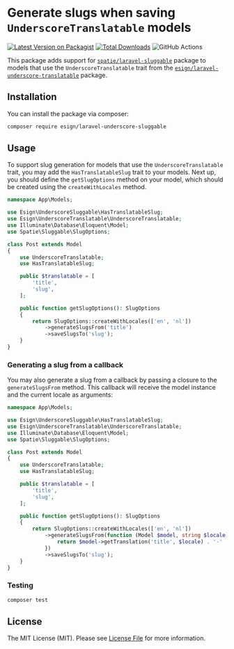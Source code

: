 # Generate slugs when saving `UnderscoreTranslatable` models

[![Latest Version on Packagist](https://img.shields.io/packagist/v/esign/laravel-underscore-sluggable.svg?style=flat-square)](https://packagist.org/packages/esign/laravel-underscore-sluggable)
[![Total Downloads](https://img.shields.io/packagist/dt/esign/laravel-underscore-sluggable.svg?style=flat-square)](https://packagist.org/packages/esign/laravel-underscore-sluggable)
![GitHub Actions](https://github.com/esign/laravel-underscore-sluggable/actions/workflows/main.yml/badge.svg)

This package adds support for [`spatie/laravel-sluggable`](https://github.com/spatie/laravel-sluggable) package to models that use the `UnderscoreTranslatable` trait from the [`esign/laravel-underscore-translatable`](https://github.com/esign/laravel-underscore-translatable) package.

## Installation
You can install the package via composer:

```bash
composer require esign/laravel-underscore-sluggable
```

## Usage
To support slug generation for models that use the `UnderscoreTranslatable` trait, you may add the `HasTranslatableSlug` trait to your models.
Next up, you should define the `getSlugOptions` method on your model, which should be created using the `createWithLocales` method.

```php
namespace App\Models;

use Esign\UnderscoreSluggable\HasTranslatableSlug;
use Esign\UnderscoreTranslatable\UnderscoreTranslatable;
use Illuminate\Database\Eloquent\Model;
use Spatie\Sluggable\SlugOptions;

class Post extends Model
{
    use UnderscoreTranslatable;
    use HasTranslatableSlug;

    public $translatable = [
        'title',
        'slug',
    ];

    public function getSlugOptions(): SlugOptions
    {
        return SlugOptions::createWithLocales(['en', 'nl'])
            ->generateSlugsFrom('title')
            ->saveSlugsTo('slug');
    }
}
```

### Generating a slug from a callback
You may also generate a slug from a callback by passing a closure to the `generateSlugsFrom` method.
This callback will receive the model instance and the current locale as arguments:

```php
namespace App\Models;

use Esign\UnderscoreSluggable\HasTranslatableSlug;
use Esign\UnderscoreTranslatable\UnderscoreTranslatable;
use Illuminate\Database\Eloquent\Model;
use Spatie\Sluggable\SlugOptions;

class Post extends Model
{
    use UnderscoreTranslatable;
    use HasTranslatableSlug;

    public $translatable = [
        'title',
        'slug',
    ];

    public function getSlugOptions(): SlugOptions
    {
        return SlugOptions::createWithLocales(['en', 'nl'])
            ->generateSlugsFrom(function (Model $model, string $locale) {
                return $model->getTranslation('title', $locale) . '-' . $model->id;
            })
            ->saveSlugsTo('slug');
    }
}
```

### Testing

```bash
composer test
```

## License

The MIT License (MIT). Please see [License File](LICENSE.md) for more information.
